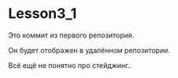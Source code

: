 # Lesson3_1

Это коммит из первого репозитория.

Он будет отображен в удалённом репозитории.

Всё ещё не понятно про стейджинг..
